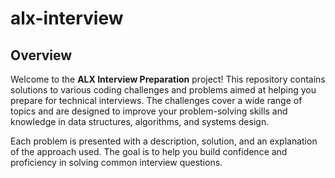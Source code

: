 # alx-interview

## Overview
Welcome to the **ALX Interview Preparation** project! This repository contains solutions to various coding challenges and problems aimed at helping you prepare for technical interviews. The challenges cover a wide range of topics and are designed to improve your problem-solving skills and knowledge in data structures, algorithms, and systems design.

Each problem is presented with a description, solution, and an explanation of the approach used. The goal is to help you build confidence and proficiency in solving common interview questions.

